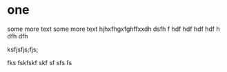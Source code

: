 # one

some more text
some more text
hjhxfhgxfghffxxdh
dsfh
f
hdf
hdf
hdf
hdf
h
dfh
dfh


ksfjsfjs;fjs;

fks
fskfskf
skf
sf
sfs
fs